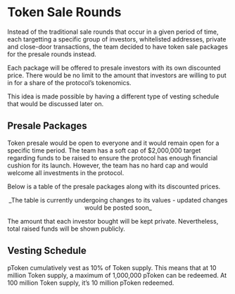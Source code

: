 # Token Sale Rounds

Instead of the traditional sale rounds that occur in a given period of time, each targetting a specific group of investors, whitelisted addresses, private and close-door transactions, the team decided to have token sale packages for the presale rounds instead.

Each package will be offered to presale investors with its own discounted price. There would be no limit to the amount that investors are willing to put in for a share of the protocol’s tokenomics.

This idea is made possible by having a different type of vesting schedule that would be discussed later on.

## Presale Packages

Token presale would be open to everyone and it would remain open for a specific time period. The team has a soft cap of $2,000,000 target regarding funds to be raised to ensure the protocol has enough financial cushion for its launch. However, the team has no hard cap and would welcome all investments in the protocol.

Below is a table of the presale packages along with its discounted prices.

<center>
_The table is currently undergoing changes to its values - updated changes would be posted soon_
</center>
<!--
| Presale Packages ($) | Discount (%) | Presale Price ($) | Public Sale Price ($) | Gain on Public Sale Price (%) |
| :------------------: | :----------: | :---------------: | :-------------------: | :---------------------------: |
|    Below $10,000     |    0.00%     |       0.02        |         $0.04         |            100.00%            |
|       $ 10,000       |    10.00%    |       0.018       |         $0.04         |            122.22%            |
|       $ 20,000       |    15.00%    |       0.017       |         $0.04         |            135.29%            |
|       $ 50,000       |    25.00%    |       0.015       |         $0.04         |            166.67%            |
|      $ 100,000       |    30.00%    |       0.014       |         $0.04         |            185.71%            |
|      $ 500,000       |    50.00%    |       0.01        |         $0.04         |            300.00%            |
|     $ 1,000,000      |    65.00%    |       0.007       |         $0.04         |            471.43%            |
-->

<!--
Investors are allowed to purchase any number of packages from the given outline. Investors that bought packages above $100,000 will be featured on our investor page.

Investors that bought one of the first four (4) packages will have the option to place their name or institution on the minor-investors page.
-->

The amount that each investor bought will be kept private. Nevertheless, total raised funds will be shown publicly.

## Vesting Schedule

pToken cumulatively vest as 10% of Token supply. This means that at 10 million Token supply, a maximum of 1,000,000 pToken can be redeemed. At 100 million Token supply, it’s 10 million pToken redeemed.

<!--
All pToken holders finish vesting anywhere from (soft cap/10%) to (actual raised/10%) token supply, so this is a long-term bet. There’s a lot of upside for holders, but it is dependent on the actual growth of the protocol.
-->
